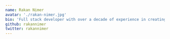 ```yaml
---
name: Rakan Nimer
avatar: './rakan-nimer.jpg'
bio: 'Full stack developer with over a decade of experience in creating delightful, modern and robust applications. Focused on • JavaScript • React(-Native) • Node.js • PWAs • TS • Serverless • AWS • GCP'
github: rakannimer
twitter: rakannimer
---
```

